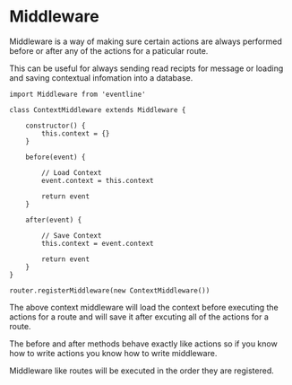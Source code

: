 # Middleware

Middleware is a way of making sure certain actions are always performed
before or after any of the actions for a paticular route.

This can be useful for always sending read recipts for message or loading and
saving contextual infomation into a database.

```
import Middleware from 'eventline'

class ContextMiddleware extends Middleware {

    constructor() {
        this.context = {}
    }

    before(event) {

        // Load Context
        event.context = this.context

        return event
    }

    after(event) {

        // Save Context
        this.context = event.context

        return event
    }
}

router.registerMiddleware(new ContextMiddleware())
```

The above context middleware will load the context before executing the actions for a route and will save it after excuting all of the actions for a route.

The before and after methods behave exactly like actions so if you know how to write
actions you know how to write middleware.

Middleware like routes will be executed in the order they are registered.
